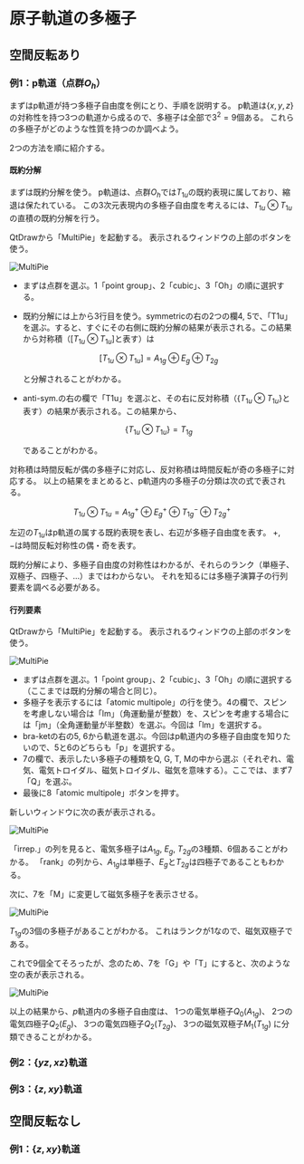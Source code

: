 # 原子軌道の多極子



## 空間反転あり

### 例1：p軌道（点群$O_h$）

まずはp軌道が持つ多極子自由度を例にとり、手順を説明する。
p軌道は$\{x, y, z\}$の対称性を持つ3つの軌道から成るので、多極子は全部で$3^2=9$個ある。
これらの多極子がどのような性質を持つのか調べよう。

2つの方法を順に紹介する。

#### 既約分解

まずは既約分解を使う。
p軌道は、点群$O_h$では$T_{1u}$の既約表現に属しており、縮退は保たれている。
この3次元表現内の多極子自由度を考えるには、$T_{1u} \otimes T_{1u}$の直積の既約分解を行う。

QtDrawから「MultiPie」を起動する。
表示されるウィンドウの上部のボタンを使う。

![MultiPie](./irrep_decomp.png)

- まずは点群を選ぶ。1「point group」、2「cubic」、3「Oh」の順に選択する。
- 既約分解には上から3行目を使う。symmetricの右の2つの欄4, 5で、「T1u」を選ぶ。すると、すぐにその右側に既約分解の結果が表示される。この結果から対称積（$[T_{1u} \otimes T_{1u}]$と表す）は

  $$
  [T_{1u} \otimes T_{1u}] = A_{1g} \oplus E_{g} \oplus T_{2g}
  $$

  と分解されることがわかる。
- anti-sym.の右の欄で「T1u」を選ぶと、その右に反対称積（$\{ T_{1u} \otimes T_{1u} \}$と表す）の結果が表示される。この結果から、

  $$
  \{ T_{1u} \otimes T_{1u} \} = T_{1g}
  $$

  であることがわかる。

対称積は時間反転が偶の多極子に対応し、反対称積は時間反転が奇の多極子に対応する。
以上の結果をまとめると、p軌道内の多極子の分類は次の式で表される。

$$
T_{1u} \otimes T_{1u} = A_{1g}^{+} \oplus E_{g}^{+} \oplus T_{1g}^{-} \oplus T_{2g}^{+}
$$

左辺の$T_{1u}$はp軌道の属する既約表現を表し、右辺が多極子自由度を表す。
$+$, $-$は時間反転対称性の偶・奇を表す。

既約分解により、多極子自由度の対称性はわかるが、それらのランク（単極子、双極子、四極子、...）まではわからない。
それを知るには多極子演算子の行列要素を調べる必要がある。

#### 行列要素

QtDrawから「MultiPie」を起動する。
表示されるウィンドウの上部のボタンを使う。

![MultiPie](./multipole_multipie.png)

- まずは点群を選ぶ。1「point group」、2「cubic」、3「Oh」の順に選択する（ここまでは既約分解の場合と同じ）。
- 多極子を表示するには「atomic multipole」の行を使う。4の欄で、スピンを考慮しない場合は「lm」（角運動量が整数）を、スピンを考慮する場合には「jm」（全角運動量が半整数）を選ぶ。今回は「lm」を選択する。
- bra-ketの右の5, 6から軌道を選ぶ。今回はp軌道内の多極子自由度を知りたいので、5と6のどちらも「p」を選択する。
- 7の欄で、表示したい多極子の種類をQ, G, T, Mの中から選ぶ（それぞれ、電気、電気トロイダル、磁気トロイダル、磁気を意味する）。ここでは、まず7「Q」を選ぶ。
- 最後に8「atomic multipole」ボタンを押す。

新しいウィンドウに次の表が表示される。

![MultiPie](./multipole_Q.png)

「irrep.」の列を見ると、電気多極子は$A_{1g}$, $E_{g}$, $T_{2g}$の3種類、6個あることがわかる。
「rank」の列から、$A_{1g}$は単極子、$E_{g}$と$T_{2g}$は四極子であることもわかる。

次に、7を「M」に変更して磁気多極子を表示させる。

![MultiPie](./multipole_M.png)

$T_{1g}$の3個の多極子があることがわかる。
これはランクが1なので、磁気双極子である。

これで9個全てそろったが、念のため、7を「G」や「T」にすると、次のような空の表が表示される。

![MultiPie](./multipole_G.png)

以上の結果から、$p$軌道内の多極子自由度は、
1つの電気単極子$Q_0(A_{1g})$、
2つの電気四極子$Q_2(E_{g})$、
3つの電気四極子$Q_2(T_{2g})$、
3つの磁気双極子$M_1(T_{1g})$
に分類できることがわかる。


### 例2：$\{ yz, xz \}$軌道


### 例3：$\{ z, xy \}$軌道


## 空間反転なし

### 例1：$\{ z, xy \}$軌道
